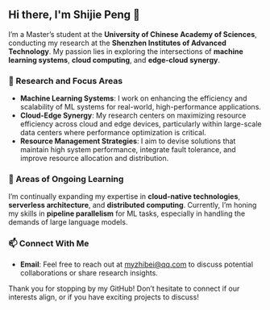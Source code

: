 ## Hi there, I'm Shijie Peng 👋

I’m a Master’s student at the **University of Chinese Academy of Sciences**, conducting my research at the **Shenzhen Institutes of Advanced Technology**. My passion lies in exploring the intersections of **machine learning systems**, **cloud computing**, and **edge-cloud synergy**.

### 🚀 Research and Focus Areas
- **Machine Learning Systems**: I work on enhancing the efficiency and scalability of ML systems for real-world, high-performance applications.
- **Cloud-Edge Synergy**: My research centers on maximizing resource efficiency across cloud and edge devices, particularly within large-scale data centers where performance optimization is critical.
- **Resource Management Strategies**: I aim to devise solutions that maintain high system performance, integrate fault tolerance, and improve resource allocation and distribution.

### 🌱 Areas of Ongoing Learning
I’m continually expanding my expertise in **cloud-native technologies**, **serverless architecture**, and **distributed computing**. Currently, I’m honing my skills in **pipeline parallelism** for ML tasks, especially in handling the demands of large language models.
<!-- 
### 💡 Collaboration Opportunities & Interests
- **Team Collaboration**: I’m eager to partner on projects involving **distributed ML infrastructure**, **edge-computing frameworks**, and **resilient design**.
- **Research Goals**: I’m interested in solving intricate challenges like optimizing **dynamic resource allocation**, improving **data processing workflows** in cloud-edge settings, and advancing **system resilience and performance**.
- Beyond tech, I’m an outdoor enthusiast and enjoy hiking as a way to unwind and recharge.

### 💬 Topics of Expertise
I'm skilled in **Kubernetes**, **cloud infrastructure**, and **serverless technologies**. I enjoy discussing resource management techniques and diving into the latest trends in edge AI and optimizing ML performance at scale.
-->
### 📫 Connect With Me
- **Email**: Feel free to reach out at myzhibei@qq.com to discuss potential collaborations or share research insights.

Thank you for stopping by my GitHub! Don’t hesitate to connect if our interests align, or if you have exciting projects to discuss!


